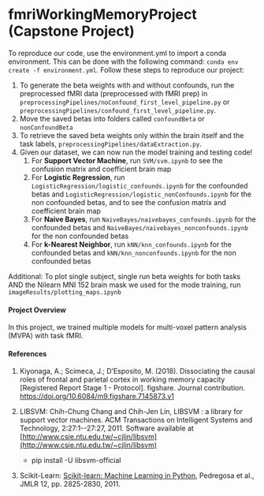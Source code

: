 # fmriWorkingMemoryProject (Capstone Project)

To reproduce our code, use the environment.yml to import a conda environment. This can be done with the following command: 
`conda env create -f environment.yml`. Follow these steps to reproduce our project:

1. To generate the beta weights with and without confounds, run the preprocessed fMRI data (preprocessed with fMRI prep) in `preprocessingPipelines/noConfound_first_level_pipeline.py` or `preprocessingPipelines/confound_first_level_pipeline.py`.
2. Move the saved betas into folders called `confoundBeta` or `nonConfoundBeta`
3. To retrieve the saved beta weights only within the brain itself and the task labels, `preprocessingPipelines/dataExtraction.py`.
4. Given our dataset, we can now run the model training and testing code!
   1. For **Support Vector Machine**, run `SVM/svm.ipynb` to see the confusion matrix and coefficient brain map
   2. For **Logistic Regression**, run `LogisticRegression/logistic_confounds.ipynb` for the confounded betas and `LogisticRegression/logistic_nonConfounds.ipynb` for the non confounded betas, and to see the confusion matrix and coefficient brain map
   3. For **Naive Bayes**, run `NaiveBayes/naivebayes_confounds.ipynb` for the confounded betas and `NaiveBayes/naivebayes_nonconfounds.ipynb` for the non confounded betas
   4. For **k-Nearest Neighbor**, run `kNN/knn_confounds.ipynb` for the confounded betas and `kNN/knn_nonconfounds.ipynb` for the non confounded betas

Additional: To plot single subject, single run beta weights for both tasks AND the Nilearn MNI 152 brain mask we used for the mode training, run `imageResults/plotting_maps.ipynb`



#### Project Overview
In this project, we trained multiple models for multi-voxel pattern analysis (MVPA) with task fMRI. 

#### References
1. Kiyonaga, A.; Scimeca, J.; D’Esposito, M. (2018). Dissociating the causal roles of frontal and parietal cortex in working memory capacity [Registered Report Stage 1 - Protocol]. figshare. Journal contribution. [https://doi.org/10.6084/m9.figshare.7145873.v1
](https://doi.org/10.6084/m9.figshare.7145873.v1)

2. LIBSVM: Chih-Chung Chang and Chih-Jen Lin, LIBSVM : a library for support vector machines. ACM Transactions on Intelligent Systems and Technology, 2:27:1--27:27, 2011. Software available at [http://www.csie.ntu.edu.tw/~cjlin/libsvm](http://www.csie.ntu.edu.tw/~cjlin/libsvm)
    - pip install -U libsvm-official
3. Scikit-Learn: [Scikit-learn: Machine Learning in Python](https://jmlr.csail.mit.edu/papers/v12/pedregosa11a.html), Pedregosa et al., JMLR 12, pp. 2825-2830, 2011.